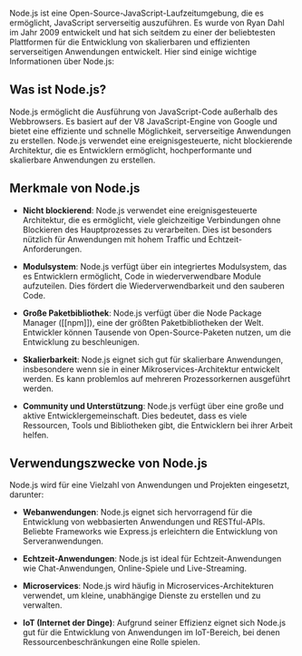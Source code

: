 
Node.js ist eine Open-Source-JavaScript-Laufzeitumgebung, die es ermöglicht, JavaScript serverseitig auszuführen. Es wurde von Ryan Dahl im Jahr 2009 entwickelt und hat sich seitdem zu einer der beliebtesten Plattformen für die Entwicklung von skalierbaren und effizienten serverseitigen Anwendungen entwickelt. Hier sind einige wichtige Informationen über Node.js:

## Was ist Node.js?

Node.js ermöglicht die Ausführung von JavaScript-Code außerhalb des Webbrowsers. Es basiert auf der V8 JavaScript-Engine von Google und bietet eine effiziente und schnelle Möglichkeit, serverseitige Anwendungen zu erstellen. Node.js verwendet eine ereignisgesteuerte, nicht blockierende Architektur, die es Entwicklern ermöglicht, hochperformante und skalierbare Anwendungen zu erstellen.

## Merkmale von Node.js

- **Nicht blockierend**: Node.js verwendet eine ereignisgesteuerte Architektur, die es ermöglicht, viele gleichzeitige Verbindungen ohne Blockieren des Hauptprozesses zu verarbeiten. Dies ist besonders nützlich für Anwendungen mit hohem Traffic und Echtzeit-Anforderungen.

- **Modulsystem**: Node.js verfügt über ein integriertes Modulsystem, das es Entwicklern ermöglicht, Code in wiederverwendbare Module aufzuteilen. Dies fördert die Wiederverwendbarkeit und den sauberen Code.

- **Große Paketbibliothek**: Node.js verfügt über die Node Package Manager ([[npm]]), eine der größten Paketbibliotheken der Welt. Entwickler können Tausende von Open-Source-Paketen nutzen, um die Entwicklung zu beschleunigen.

- **Skalierbarkeit**: Node.js eignet sich gut für skalierbare Anwendungen, insbesondere wenn sie in einer Mikroservices-Architektur entwickelt werden. Es kann problemlos auf mehreren Prozessorkernen ausgeführt werden.

- **Community und Unterstützung**: Node.js verfügt über eine große und aktive Entwicklergemeinschaft. Dies bedeutet, dass es viele Ressourcen, Tools und Bibliotheken gibt, die Entwicklern bei ihrer Arbeit helfen.

## Verwendungszwecke von Node.js

Node.js wird für eine Vielzahl von Anwendungen und Projekten eingesetzt, darunter:

- **Webanwendungen**: Node.js eignet sich hervorragend für die Entwicklung von webbasierten Anwendungen und RESTful-APIs. Beliebte Frameworks wie Express.js erleichtern die Entwicklung von Serveranwendungen.

- **Echtzeit-Anwendungen**: Node.js ist ideal für Echtzeit-Anwendungen wie Chat-Anwendungen, Online-Spiele und Live-Streaming.

- **Microservices**: Node.js wird häufig in Microservices-Architekturen verwendet, um kleine, unabhängige Dienste zu erstellen und zu verwalten.

- **IoT (Internet der Dinge)**: Aufgrund seiner Effizienz eignet sich Node.js gut für die Entwicklung von Anwendungen im IoT-Bereich, bei denen Ressourcenbeschränkungen eine Rolle spielen.

